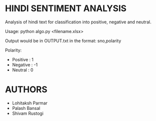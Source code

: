 HINDI SENTIMENT ANALYSIS
========================

Analysis of hindi text for classification into positive, negative and neutral.

Usage: python algo.py <filename.xlsx>

Output would be in OUTPUT.txt in the format:
	sno,polarity

Polarity:
- Positive : 1
- Negative : -1
- Neutral : 0

AUTHORS
=======
* Lohitaksh Parmar 
* Palash Bansal
* Shivam Rustogi